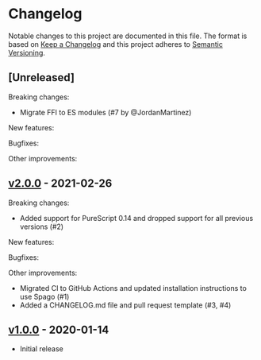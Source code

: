 # Changelog

Notable changes to this project are documented in this file. The format is based on [Keep a Changelog](https://keepachangelog.com/en/1.0.0/) and this project adheres to [Semantic Versioning](https://semver.org/spec/v2.0.0.html).

## [Unreleased]

Breaking changes:
- Migrate FFI to ES modules (#7 by @JordanMartinez)

New features:

Bugfixes:

Other improvements:

## [v2.0.0](https://github.com/purescript-web/purescript-web-encoding/releases/tag/v2.0.0) - 2021-02-26

Breaking changes:
- Added support for PureScript 0.14 and dropped support for all previous versions (#2)

New features:

Bugfixes:

Other improvements:
- Migrated CI to GitHub Actions and updated installation instructions to use Spago (#1)
- Added a CHANGELOG.md file and pull request template (#3, #4)

## [v1.0.0](https://github.com/purescript-web/purescript-web-encoding/releases/tag/v1.0.0) - 2020-01-14

- Initial release
